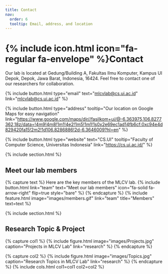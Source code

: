 ```yaml
---
title: Contact
nav:
  order: 6
  tooltip: Email, address, and location
---
```


# {% include icon.html icon="fa-regular fa-envelope" %}Contact

Our lab is located at Gedung/Building A, Fakultas Ilmu Komputer, Kampus UI Depok, Depok, Jawa Barat, Indonesia, 16424. Feel free to contact one of our researchers for collaboration.

{%
  include button.html
  type="email"
  text="mlcvlab@cs.ui.ac.id"
  link="mlcvlab@cs.ui.ac.id"
%}

{% include button.html type="address" tooltip="Our location on Google Maps for easy navigation" link="https://www.google.com/maps/dir//fasilkom+ui/@-6.363975,106.8277362,18z/data=!4m9!4m8!1m1!4e2!1m5!1m1!1s0x2e69ec1ad14fb6cf:0xc94e4d829420fa15!2m2!1d106.8286886!2d-6.3646009?hl=en" %}

{% include button.html type="website" text="CS.UI" tooltip="Faculty of Computer Science, Universitas Indonesia" link="https://cs.ui.ac.id/" %}

{% include section.html %}
## Meet our lab members
{% capture text %}
Here are the key members of the MLCV lab.
{%
  include button.html
  link="team"
  text="Meet our lab members"
  icon="fa-solid fa-arrow-right"
  flip=true
  style="bare"
%}
{% endcapture %}
{%
  include feature.html
  image="images/members.gif"
  link="team"
  title="Members"
  text=text
%}

{% include section.html %}
## Research Topic & Project
{% capture col1 %}
{%
  include figure.html
  image="images/Projects.jpg"
  caption="Projects in MLCV Lab"
  link="research"
%}
{% endcapture %}

{% capture col2 %}
{%
  include figure.html
  image="images/Topics.jpg"
  caption="Research Topics in MLCV Lab"
  link="research"
%}
{% endcapture %}
{% include cols.html col1=col1 col2=col2 %}


